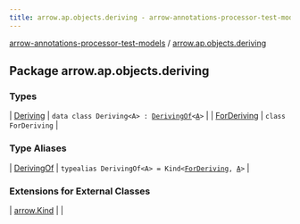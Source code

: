 ```yaml
---
title: arrow.ap.objects.deriving - arrow-annotations-processor-test-models
---
```


[arrow-annotations-processor-test-models](../index.html) / [arrow.ap.objects.deriving](./index.html)

## Package arrow.ap.objects.deriving

### Types

| [Deriving](-deriving/index.html) | `data class Deriving<A> : `[`DerivingOf`](-deriving-of.html)`<`[`A`](-deriving/index.html#A)`>` |
| [ForDeriving](-for-deriving.html) | `class ForDeriving` |

### Type Aliases

| [DerivingOf](-deriving-of.html) | `typealias DerivingOf<A> = Kind<`[`ForDeriving`](-for-deriving.html)`, `[`A`](-deriving-of.html#A)`>` |

### Extensions for External Classes

| [arrow.Kind](arrow.-kind/index.html) |  |

